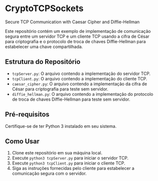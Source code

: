 # CryptoTCPSockets
Secure TCP Communication with Caesar Cipher and Diffie-Hellman

Este repositório contém um exemplo de implementação de comunicação segura entre um servidor TCP e um cliente TCP usando a cifra de César para criptografia 
e o protocolo de troca de chaves Diffie-Hellman para estabelecer uma chave compartilhada.

## Estrutura do Repositório

- `tcpServer.py`: O arquivo contendo a implementação do servidor TCP.
- `tcpClient.py`: O arquivo contendo a implementação do cliente TCP.
- `caesar_cipher.py`: O arquivo contendo a implementação da cifra de César para criptografia para teste sem servidor.
- `diffie_hellman.py`: O arquivo contendo a implementação do protocolo de troca de chaves Diffie-Hellman para teste sem servidor.

## Pré-requisitos

Certifique-se de ter Python 3 instalado em seu sistema.

## Como Usar

1. Clone este repositório em sua máquina local.
2. Execute `python3 tcpServer.py` para iniciar o servidor TCP.
3. Execute `python3 tcpClient.py` para iniciar o cliente TCP.
4. Siga as instruções fornecidas pelo cliente para estabelecer a comunicação segura com o servidor.
